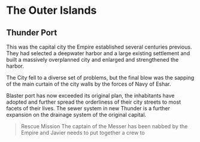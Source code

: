 # The Outer Islands

## Thunder Port

This was the capital city the Empire established several centuries previous. They had selected a deepwater harbor and a large existing settlement and built a massively overplanned city and enlarged and strengthened the harbor.

The City fell to a diverse set of problems, but the final blow was the sapping of the main curtain of the city walls by the forces of Navy of Eshar.

Blaster port has now exceeded its original plan, the inhabitants have adopted and further spread the orderliness of their city streets to most facets of their lives. The sewer system in new Thunder is a further expansion on the drainage system of the original capital.

> Rescue Mission
> The captain of the Messer has been nabbed by the Empire and Javier needs to put together a crew to 

